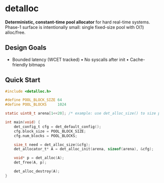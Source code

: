 # detalloc

**Deterministic, constant-time pool allocator** for hard real-time systems.  
Phase-1 surface is intentionally small: single fixed-size pool with O(1) alloc/free.

## Design Goals
- Bounded latency (WCET tracked) • No syscalls after init • Cache-friendly bitmaps

## Quick Start

```c
#include <detalloc.h>

#define POOL_BLOCK_SIZE 64
#define POOL_BLOCKS     1024

static uint8_t arena[1<<20]; /* example: use det_alloc_size() to size properly */

int main(void) {
    det_config_t cfg = det_default_config();
    cfg.block_size = POOL_BLOCK_SIZE;
    cfg.num_blocks = POOL_BLOCKS;

    size_t need = det_alloc_size(&cfg);
    det_allocator_t* A = det_alloc_init(arena, sizeof(arena), &cfg);

    void* p = det_alloc(A);
    det_free(A, p);

    det_alloc_destroy(A);
}
